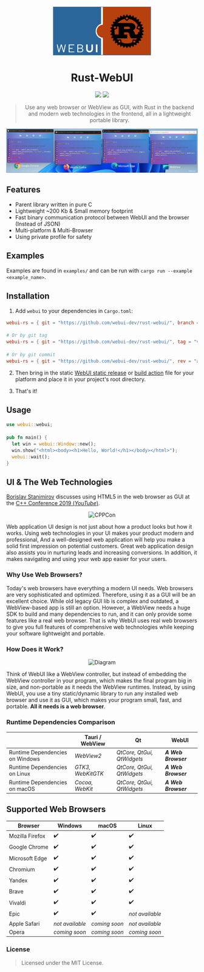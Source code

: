 <div align="center">

![Logo](https://raw.githubusercontent.com/webui-dev/webui-logo/main/webui_rust.png)

# Rust-WebUI

[last-commit]: https://img.shields.io/github/last-commit/webui-dev/rust-webui?style=for-the-badge&logo=github&logoColor=C0CAF5&labelColor=414868
[license]: https://img.shields.io/github/license/webui-dev/rust-webui?style=for-the-badge&logo=opensourcehardware&label=License&logoColor=C0CAF5&labelColor=414868&color=8c73cc
[![][last-commit]](https://github.com/webui-dev/rust-webui/pulse)
[![][license]](https://github.com/webui-dev/rust-webui/blob/main/LICENSE)

> Use any web browser or WebView as GUI, with Rust in the backend and modern web technologies in the frontend, all in a lightweight portable library.

![Screenshot](https://raw.githubusercontent.com/webui-dev/webui-logo/main/screenshot.png)

</div>

## Features

* Parent library written in pure C
* Lightweight ~200 Kb & Small memory footprint
* Fast binary communication protocol between WebUI and the browser (Instead of JSON)
* Multi-platform & Multi-Browser
* Using private profile for safety

## Examples

Examples are found in `examples/` and can be run with `cargo run --example <example_name>`.

## Installation

1. Add `webui` to your dependencies in `Cargo.toml`:
  ```toml
  webui-rs = { git = "https://github.com/webui-dev/rust-webui/", branch = "main" }

  # Or by git tag
  webui-rs = { git = "https://github.com/webui-dev/rust-webui/", tag = "v2.4.2" }

  # Or by git commit
  webui-rs = { git = "https://github.com/webui-dev/rust-webui/", rev = "a1b2c3d4" }
  ```

2. Then bring in the static [WebUI static release](https://github.com/webui-dev/webui/releases) or [build action](https://github.com/webui-dev/webui/actions?query=branch%3Amain) file for your platform and place it in your project's root directory.

3. That's it!

## Usage

```rust
use webui::webui;

pub fn main() {
  let win = webui::Window::new();
  win.show("<html><body><h1>Hello, World!</h1></body></html>");
  webui::wait();
}
```

## UI & The Web Technologies

[Borislav Stanimirov](https://ibob.bg/) discusses using HTML5 in the web browser as GUI at the [C++ Conference 2019 (_YouTube_)](https://www.youtube.com/watch?v=bbbcZd4cuxg).

<!-- <div align="center">
  <a href="https://www.youtube.com/watch?v=bbbcZd4cuxg"><img src="https://img.youtube.com/vi/bbbcZd4cuxg/0.jpg" alt="Embrace Modern Technology: Using HTML 5 for GUI in C++ - Borislav Stanimirov - CppCon 2019"></a>
</div> -->

<div align="center">

![CPPCon](https://github.com/webui-dev/webui/assets/34311583/4e830caa-4ca0-44ff-825f-7cd6d94083c8)

</div>

Web application UI design is not just about how a product looks but how it works. Using web technologies in your UI makes your product modern and professional, And a well-designed web application will help you make a solid first impression on potential customers. Great web application design also assists you in nurturing leads and increasing conversions. In addition, it makes navigating and using your web app easier for your users.

### Why Use Web Browsers?

Today's web browsers have everything a modern UI needs. Web browsers are very sophisticated and optimized. Therefore, using it as a GUI will be an excellent choice. While old legacy GUI lib is complex and outdated, a WebView-based app is still an option. However, a WebView needs a huge SDK to build and many dependencies to run, and it can only provide some features like a real web browser. That is why WebUI uses real web browsers to give you full features of comprehensive web technologies while keeping your software lightweight and portable.

### How Does it Work?

<div align="center">

![Diagram](https://github.com/ttytm/webui/assets/34311583/dbde3573-3161-421e-925c-392a39f45ab3)

</div>

Think of WebUI like a WebView controller, but instead of embedding the WebView controller in your program, which makes the final program big in size, and non-portable as it needs the WebView runtimes. Instead, by using WebUI, you use a tiny static/dynamic library to run any installed web browser and use it as GUI, which makes your program small, fast, and portable. **All it needs is a web browser**.

### Runtime Dependencies Comparison

|                                 | Tauri / WebView   | Qt                         | WebUI               |
| ------------------------------- | ----------------- | -------------------------- | ------------------- |
| Runtime Dependencies on Windows | _WebView2_        | _QtCore, QtGui, QtWidgets_ | **_A Web Browser_** |
| Runtime Dependencies on Linux   | _GTK3, WebKitGTK_ | _QtCore, QtGui, QtWidgets_ | **_A Web Browser_** |
| Runtime Dependencies on macOS   | _Cocoa, WebKit_   | _QtCore, QtGui, QtWidgets_ | **_A Web Browser_** |

## Supported Web Browsers

| Browser         | Windows         | macOS         | Linux           |
| --------------- | --------------- | ------------- | --------------- |
| Mozilla Firefox | ✔️              | ✔️            | ✔️              |
| Google Chrome   | ✔️              | ✔️            | ✔️              |
| Microsoft Edge  | ✔️              | ✔️            | ✔️              |
| Chromium        | ✔️              | ✔️            | ✔️              |
| Yandex          | ✔️              | ✔️            | ✔️              |
| Brave           | ✔️              | ✔️            | ✔️              |
| Vivaldi         | ✔️              | ✔️            | ✔️              |
| Epic            | ✔️              | ✔️            | _not available_ |
| Apple Safari    | _not available_ | _coming soon_ | _not available_ |
| Opera           | _coming soon_   | _coming soon_ | _coming soon_   |

### License

> Licensed under the MIT License.
